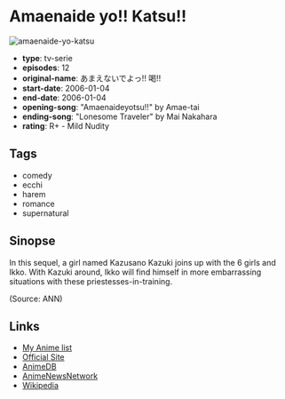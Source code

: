 # Amaenaide yo!! Katsu!!

![amaenaide-yo-katsu](https://cdn.myanimelist.net/images/anime/2/15153.jpg)

-   **type**: tv-serie
-   **episodes**: 12
-   **original-name**: あまえないでよっ!! 喝!!
-   **start-date**: 2006-01-04
-   **end-date**: 2006-01-04
-   **opening-song**: "Amaenaideyotsu!!" by Amae-tai
-   **ending-song**: "Lonesome Traveler" by Mai Nakahara
-   **rating**: R+ - Mild Nudity

## Tags

-   comedy
-   ecchi
-   harem
-   romance
-   supernatural

## Sinopse

In this sequel, a girl named Kazusano Kazuki joins up with the 6 girls and Ikko. With Kazuki around, Ikko will find himself in more embarrassing situations with these priestesses-in-training.

(Source: ANN)

## Links

-   [My Anime list](https://myanimelist.net/anime/886/Amaenaide_yo_Katsu)
-   [Official Site](http://www.vap.co.jp/amae/)
-   [AnimeDB](http://anidb.info/perl-bin/animedb.pl?show=anime&aid=4145)
-   [AnimeNewsNetwork](http://www.animenewsnetwork.com/encyclopedia/anime.php?id=6204)
-   [Wikipedia](http://en.wikipedia.org/wiki/Amaenaideyo%21%21_Katsu%21%21)
